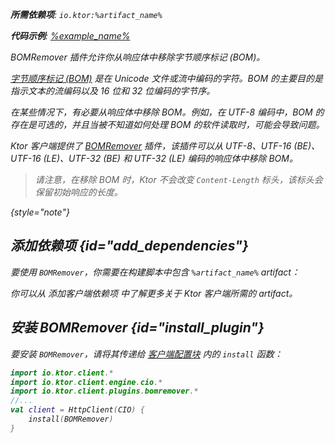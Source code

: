 [//]: # (title: BOM 移除器)

<var name="artifact_name" value="ktor-client-bom-remover"/>
<primary-label ref="client-plugin"/>

<tldr>
<p>
<b>所需依赖项</b>: <code>io.ktor:%artifact_name%</code>
</p>
<var name="example_name" value="client-bom-remover"/>
<p>
    <b>代码示例</b>:
    <a href="https://github.com/ktorio/ktor-documentation/tree/%ktor_version%/codeSnippets/snippets/%example_name%">
        %example_name%
    </a>
</p>
</tldr>

<link-summary>
BOMRemover 插件允许你从响应体中移除字节顺序标记 (BOM)。
</link-summary>

[字节顺序标记 (BOM)](https://en.wikipedia.org/wiki/Byte_order_mark) 是在 Unicode 文件或流中编码的字符。BOM 的主要目的是指示文本的流编码以及 16 位和 32 位编码的字节序。

在某些情况下，有必要从响应体中移除 BOM。例如，在 UTF-8 编码中，BOM 的存在是可选的，并且当被不知道如何处理 BOM 的软件读取时，可能会导致问题。

Ktor 客户端提供了
[BOMRemover](https://api.ktor.io/ktor-client-bom-remover/io.ktor.client.plugins.bomremover/index.html)
插件，该插件可以从 UTF-8、UTF-16 (BE)、UTF-16 (LE)、UTF-32 (BE) 和 UTF-32 (LE)
编码的响应体中移除 BOM。

> 请注意，在移除 BOM 时，Ktor 不会改变 `Content-Length` 标头，该标头会保留初始响应的长度。
>
{style="note"}

## 添加依赖项 {id="add_dependencies"}

要使用 `BOMRemover`，你需要在构建脚本中包含 `%artifact_name%` artifact：

<Tabs group="languages">
    <TabItem title="Gradle (Kotlin)" group-key="kotlin">
        <code-block lang="Kotlin" code="            implementation(&quot;io.ktor:%artifact_name%:$ktor_version&quot;)"/>
    </TabItem>
    <TabItem title="Gradle (Groovy)" group-key="groovy">
        <code-block lang="Groovy" code="            implementation &quot;io.ktor:%artifact_name%:$ktor_version&quot;"/>
    </TabItem>
    <TabItem title="Maven" group-key="maven">
        <code-block lang="XML" code="            &lt;dependency&gt;&#10;                &lt;groupId&gt;io.ktor&lt;/groupId&gt;&#10;                &lt;artifactId&gt;%artifact_name%-jvm&lt;/artifactId&gt;&#10;                &lt;version&gt;${ktor_version}&lt;/version&gt;&#10;            &lt;/dependency&gt;"/>
    </TabItem>
</Tabs>
<p>
    你可以从 <Links href="/ktor/client-dependencies" summary="了解如何向现有项目添加客户端依赖项。">添加客户端依赖项</Links> 中了解更多关于 Ktor 客户端所需的 artifact。
</p>

## 安装 BOMRemover {id="install_plugin"}

要安装 `BOMRemover`，请将其传递给
[客户端配置块](client-create-and-configure.md#configure-client) 内的 `install` 函数：

```kotlin
import io.ktor.client.*
import io.ktor.client.engine.cio.*
import io.ktor.client.plugins.bomremover.*
//...
val client = HttpClient(CIO) {
    install(BOMRemover)
}